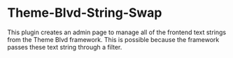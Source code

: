 Theme-Blvd-String-Swap
======================

This plugin creates an admin page to manage all of the frontend text strings from the Theme Blvd framework. This is possible because the framework passes these text string through a filter.